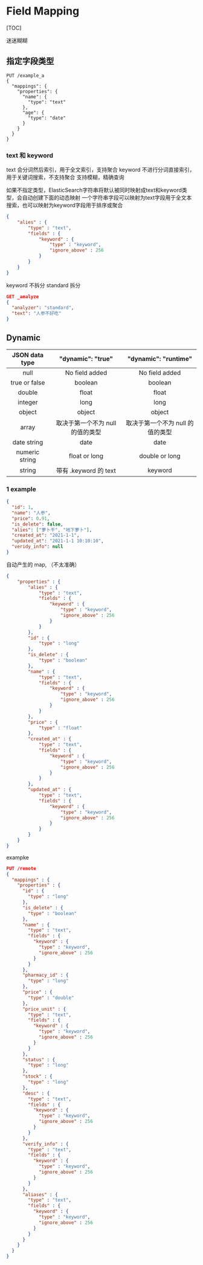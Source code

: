 # Field Mapping

[TOC]

迷迷糊糊

## 指定字段类型

```text
PUT /example_a
{
  "mappings": {
    "properties": {
      "name": {
        "type": "text"
      },
      "age": {
        "type": "date"
      }
    }
  }
}
```

### text 和 keyword

text 会分词然后索引，用于全文索引，支持聚合
keyword 不进行分词直接索引，用于关键词搜索，不支持聚合
支持模糊，精确查询

如果不指定类型，ElasticSearch字符串将默认被同时映射成text和keyword类型，会自动创建下面的动态映射
一个字符串字段可以映射为text字段用于全文本搜索，也可以映射为keyword字段用于排序或聚合

```json
{
    "alies" : {
        "type" : "text",
        "fields" : {
            "keyword" : {
                "type" : "keyword",
                "ignore_above" : 256
            }
        }
    }
}
```

keyword 不拆分
standard 拆分

```json
GET _analyze
{
  "analyzer": "standard",
  "text": "人参不好吃"
}
```

## Dynamic

| JSON data type | "dynamic": "true" | "dynamic": "runtime" |
| :-: | :-: | :-: |
| null | No field added | No field added |
| true or false | boolean | boolean |
| double | float | float |
| integer | long | long |
| object | object | object |
| array | 取决于第一个不为 null 的值的类型 | 取决于第一个不为 null 的值的类型 |
| date string | date | date |
| numeric string | float or long | double or long |
| string | 带有 .keyword 的 text | keyword |

### 1 example

```json
{
  "id": 1,
  "name": "人参",
  "price": 0.91,
  "is_delete": false,
  "alies": ["萝卜干", "地下萝卜"],
  "created_at": "2021-1-1",
  "updated_at": "2021-1-1 10:10:10",
  "veridy_info": null
}
```

自动产生的 map, （不太准确）

```json
{
    "properties" : {
        "alies" : {
            "type" : "text",
            "fields" : {
                "keyword" : {
                    "type" : "keyword",
                    "ignore_above" : 256
                }
            }
        },
        "id" : {
            "type" : "long"
        },
        "is_delete" : {
            "type" : "boolean"
        },
        "name" : {
            "type" : "text",
            "fields" : {
                "keyword" : {
                    "type" : "keyword",
                    "ignore_above" : 256
                }
            }
        },
        "price" : {
            "type" : "float"
        },
        "created_at" : {
            "type" : "text",
            "fields" : {
                "keyword" : {
                    "type" : "keyword",
                    "ignore_above" : 256
                }
            }
        },
        "updated_at" : {
            "type" : "text",
            "fields" : {
                "keyword" : {
                    "type" : "keyword",
                    "ignore_above" : 256
                }
            }
        }
    }
}
```

exampke

```json
PUT /remote
{
  "mappings" : {
    "properties" : {
      "id" : {
        "type" : "long"
      },
      "is_delete" : {
        "type" : "boolean"
      },
      "name" : {
        "type" : "text",
        "fields" : {
          "keyword" : {
            "type" : "keyword",
            "ignore_above" : 256
          }
        }
      },
      "pharmacy_id" : {
        "type" : "long"
      },
      "price" : {
        "type" : "double"
      },
      "price_unit" : {
        "type" : "text",
        "fields" : {
          "keyword" : {
            "type" : "keyword",
            "ignore_above" : 256
          }
        }
      },
      "status" : {
        "type" : "long"
      },
      "stock" : {
        "type" : "long"
      },
      "desc" : {
        "type" : "text",
        "fields" : {
          "keyword" : {
            "type" : "keyword",
            "ignore_above" : 256
          }
        }
      },
      "verify_info" : {
        "type" : "text",
        "fields" : {
          "keyword" : {
            "type" : "keyword",
            "ignore_above" : 256
          }
        }
      },
      "aliases" : {
        "type" : "text",
        "fields" : {
          "keyword" : {
            "type" : "keyword",
            "ignore_above" : 256
          }
        }
      }
    }
  }
}
```
